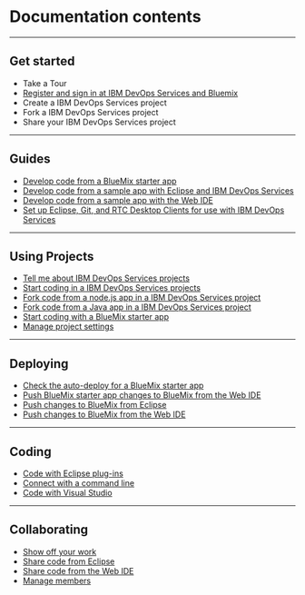 # Documentation contents
***
## Get started 
* Take a Tour
* [Register and sign in at IBM DevOps Services and Bluemix](registerandsignin)
* Create a IBM DevOps Services project
* Fork a IBM DevOps Services project
* Share your IBM DevOps Services project 
***
## Guides
* [Develop code from a BlueMix starter app](guides/guidebm)
* [Develop code from a sample app with Eclipse and IBM DevOps Services](guides/guidejheclipse)
* [Develop code from a sample app with the Web IDE](guides/guidejhwebide)
* [Set up Eclipse, Git, and RTC Desktop Clients for use with IBM DevOps Services](guides/guidesetup)
***
## Using Projects
* [Tell me about IBM DevOps Services projects](projects)
* [Start coding in a IBM DevOps Services projects](createproject)
* [Fork code from a node.js app in a IBM DevOps Services project](guidejheclipse/forktwitterapp)
* [Fork code from a Java app in a IBM DevOps Services project](guidejhwebide/forksentimentapp)
* [Start coding with a BlueMix starter app](guidebm/starterapp)
* [Manage project settings](manageprojectsettings)
***
## Deploying
* [Check the auto-deploy for a BlueMix starter app](guidebm/checkjhauto)
* [Push BlueMix starter app changes to BlueMix from the Web IDE](guidebm/pushchgfromjh)
* [Push changes to BlueMix from Eclipse](guidejheclipse/pushfromeclipse)
* [Push changes to BlueMix from the Web IDE](guidejhwebide/pushsentimentapp)
***
## Coding
* [Code with Eclipse plug-ins](guidesetup/eclipseclient)
* [Connect with a command line](guidesetup/commandline)
* [Code with Visual Studio](guidesetup/visualstudio)
***
## Collaborating
* [Show off your work](invite)
* [Share code from Eclipse](sharecodefromeclipse)
* [Share code from the Web IDE](sharecodefromjh)
* [Manage members](managembrs)
